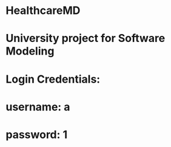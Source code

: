 # HealthcareMD
# University project for Software Modeling
# Login Credentials:
# username: a
# password: 1
